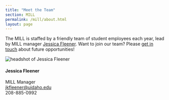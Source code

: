 ```yaml
---
title: "Meet the Team"
section: MILL
permalink: /mill/about.html
layout: page
---
```


The MILL is staffed by a friendly team of student employees each year, lead by MILL manager [Jessica Fleener](/about/people/jkfleener.html). 
Want to join our team? 
Please <a href="mailto:jkfleener@uidaho.edu">get in touch</a> about future opportunities!

<div class="card mb-3">
    <div class="card-body">
        <div class="row">
            <div class="col-4">
                <img class="img-fluid rounded mb-2" src="{{ site.lib-media }}/mill/jfleener2021.jpg" alt="headshot of Jessica Fleener">
            </div>
            <div class="col-8">
                <h4 class="card-title">Jessica Fleener</h4>
                <p class="card-text">MILL Manager<br><a href="mailto:jkfleener@uidaho.edu">jkfleener@uidaho.edu</a><br>208-885-0992</p>
            </div>
        </div>
    </div>
</div>
